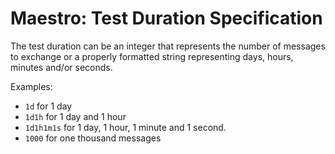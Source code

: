 Maestro: Test Duration Specification
============

The test duration can be an integer that represents the number of messages to 
exchange or a properly formatted string representing days, hours, minutes and/or seconds.

Examples: 
* `1d` for 1 day
* `1d1h` for 1 day and 1 hour
* `1d1h1m1s` for 1 day, 1 hour, 1 minute and 1 second.
* `1000` for one thousand messages
